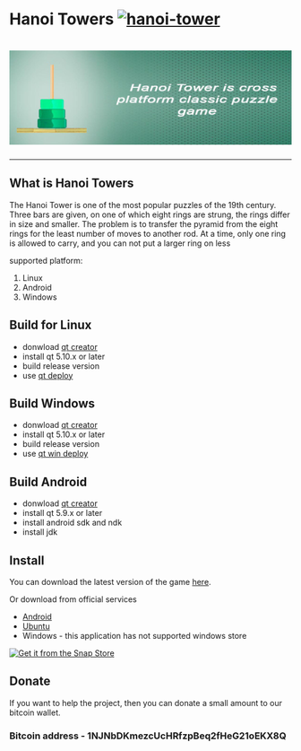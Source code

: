 # Hanoi Towers [![hanoi-tower](https://snapcraft.io/hanoi-tower/badge.svg)](https://snapcraft.io/hanoi-tower)

# ![Hanoi Towers Logo](/hanoi_towers/res/hanoibanner.jpg)

***************************
## What is Hanoi Towers
The Hanoi Tower is one of the most popular puzzles of the 19th century. Three bars are given, on one of which eight rings are strung, the rings differ in size and smaller. The problem is to transfer the pyramid from the eight rings for the least number of moves to another rod. At a time, only one ring is allowed to carry, and you can not put a larger ring on less

supported platform: 
1. Linux
2. Android 
3. Windows 

## Build for Linux

* donwload [qt creator](https://www.qt.io/download-thank-you?os=windows)
* install qt 5.10.x or later
* build release version
* use [qt deploy](https://quasarapp.github.io/QtDeployer)


## Build Windows 
* donwload [qt creator](https://www.qt.io/download-thank-you?os=windows)
* install qt 5.10.x or later
* build release version
* use [qt win deploy](http://doc.qt.io/qt-5/windows-deployment.html)

## Build Android 
* donwload [qt creator](https://www.qt.io/download-thank-you?os=windows)
* install qt 5.9.x or later
* install android sdk and ndk
* install jdk

## Install 
You can download the latest version of the game [here](https://github.com/EndrII/Hanoi-Towers/releases).

Or download from official services
  * [Android](https://play.google.com/store/apps/details?id=df.mobily.hanoi_towers) 
  * [Ubuntu](https://snapcraft.io/hanoi-tower)
  * Windows - this application has not supported windows store

[![Get it from the Snap Store](https://snapcraft.io/static/images/badges/en/snap-store-black.svg)](https://snapcraft.io/hanoi-tower)

## Donate
If you want to help the project, then you can donate a small amount to our bitcoin wallet.

### Bitcoin address - 1NJNbDKmezcUcHRfzpBeq2fHeG21oEKX8Q

